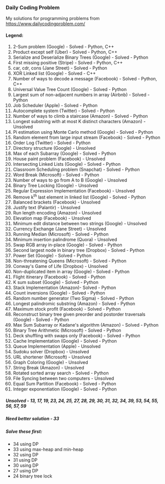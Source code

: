 ### Daily Coding Problem


My solutions for programming problems from <https://www.dailycodingproblem.com/>


#### Legend:
1. 2-Sum problem (Google) - Solved - Python, C++
2. Product except self (Uber) - Solved - Python, C++
3. Serialize and Deserialize Binary Trees (Google) - Solved - Python
4. First missing positive (Stripe) - Solved - Python, C++
5. car, cdr, cons (Jane Street) - Solved - Python
6. XOR Linked list (Google) - Solved - C++
7. Number of ways to decode a message (Facebook) - Solved -  Python, C++
8. Universal Value Tree Count (Google) - Solved - Python
9. Largest sum of non-adjacent numbers in array (Airbnb) -
Solved - Python
10. Job Scheduler (Apple) - Solved - Python
11. Autocomplete system (Twitter) - Solved - Python
12. Number of ways to climb a staircase (Amazon) - Solved - Python
13. Longest substring with at most K distinct characters (Amazon) - Unsolved
14. Pi estimation using Monte Carlo method (Google) - Solved - Python
15. Random element from large input stream (Facebook) - Solved - Python
16. Order Log (Twitter) - Solved - Python
17. Directory structure (Google) - Unsolved
18. Max of each Subarray (Google) - Solved - Python
19. House paint problem (Facebook) - Unsolved
20. Intersecting Linked Lists (Google) - Solved - Python
21. Classroom Scheduling problem (Snapchat) - Solved - Python
22. Word Break (Microsoft) - Solved - Python
23. Number of ways to go from A to B (Google) - Unsolved
24. Binary Tree Locking (Google) - Unsolved
25. Regular Expression Implementation (Facebook) - Unsolved
26. Remove k<sup>th</sup> last element in linked list (Google) - Solved - Python
27. Balanced brackets (Facebook) - Unsolved
28. Justify text (Palantir) - Unsolved
29. Run length encoding (Amazon) - Unsolved
30. Elevation map (Facebook) - Unsolved
31. Minimum edit distance between two strings (Google) - Unsolved
32. Currency Exchange (Jane Street) - Unsolved
33. Running Median (Microsoft) - Solved - Python
34. Minimum insertion palindrome (Quora) - Unsolved
35. Swap RGB array in-place (Google) - Solved - Python
36. Second largest node in binary tree (Dropbox) - Solved - Python
37. Power Set (Google) - Solved - Python
38. Non-threatening Queens (Microsoft) - Solved - Python
39. Conway's Game of Life (Dropbox) - Unsolved
40. Non-duplicated item in array (Google) - Solved - Python
41. Flight itinerary (Facebook) - Solved - Python
42. K sum subset (Google) - Solved - Python
43. Stack Implementation (Amazon)- Solved - Python
44. Count inversions (Google) - Solved - Python
45. Random number generator (Two Sigma) - Solved - Python
46. Longest palindromic substring (Amazon) - Solved - Python
47. Maximum stock profit (Facebook) - Solved - Python
48. Reconstruct binary tree given preorder and postorder traversals (Google) - Solved - Python
49. Max Sum Subarray or Kadane's algorithm (Amazon) - Solved - Python
50. Binary Tree Arithmetic (Microsoft) - Solved - Python
51. Deck shuffling with swaps only (Facebook) - Solved - Python
52. Cache Implementation (Google) - Solved - Python
53. Queue Implementation (Apple) - Unsolved
54. Sudoku solver (Dropbox) - Unsolved
55. URL shortener (Microsoft) - Unsolved
56. Graph Coloring (Google) - Unsolved
57. String Break (Amazon) - Unsolved
58. Rotated sorted array search - Solved - Python
59. File Syncing between two computers - Unsolved
60. Equal Sum Partition (Facebook) - Solved - Python
61. Integer exponentiation (Google) - Solved - Python

##### Unsolved - 13, 17, 19, 23, 24, 25, 27, 28, 29, 30, 31, 32, 34, 39, 53, 54, 55, 56, 57, 59
##### Need better solution - 33
##### Solve these first:
- 34 using DP
- 33 using max-heap and min-heap
- 32 using DP
- 31 using DP
- 30 using DP
- 27 using DP
- 24 binary tree lock

